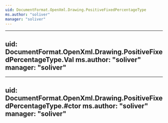 ```yaml
---
uid: DocumentFormat.OpenXml.Drawing.PositiveFixedPercentageType
ms.author: "soliver"
manager: "soliver"
---
```


---
uid: DocumentFormat.OpenXml.Drawing.PositiveFixedPercentageType.Val
ms.author: "soliver"
manager: "soliver"
---

---
uid: DocumentFormat.OpenXml.Drawing.PositiveFixedPercentageType.#ctor
ms.author: "soliver"
manager: "soliver"
---
